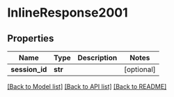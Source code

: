# InlineResponse2001

## Properties
Name | Type | Description | Notes
------------ | ------------- | ------------- | -------------
**session_id** | **str** |  | [optional] 

[[Back to Model list]](../README.md#documentation-for-models) [[Back to API list]](../README.md#documentation-for-api-endpoints) [[Back to README]](../README.md)


